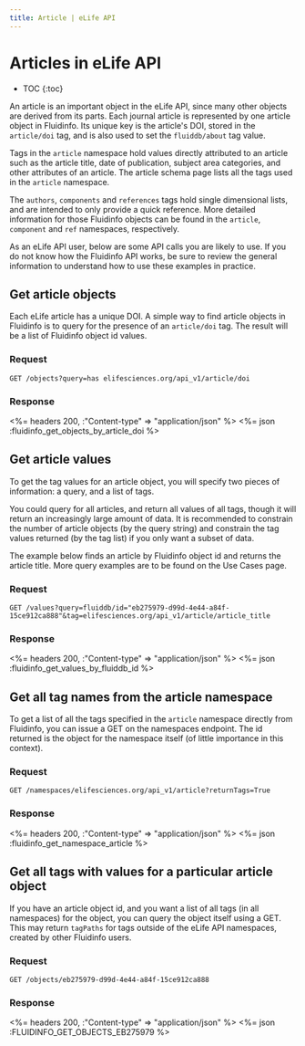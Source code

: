 ```yaml
---
title: Article | eLife API
---
```


# Articles in eLife API

* TOC
{:toc}

An article is an important object in the eLife API, since many other objects are derived from its parts. Each journal article is represented by one article object in Fluidinfo. Its unique key is the article's DOI, stored in the `article/doi` tag, and is also used to set the `fluiddb/about` tag value.

Tags in the `article` namespace hold values directly attributed to an article such as the article title, date of publication, subject area categories, and other attributes of an article. The article schema page lists all the tags used in the `article` namespace.

The `authors`, `components` and `references` tags hold single dimensional lists, and are intended to only provide a quick reference. More detailed information for those Fluidinfo objects can be found in the `article`, `component` and `ref` namespaces, respectively.

As an eLife API user, below are some API calls you are likely to use. If you do not know how the Fluidinfo API works, be sure to review the general information to understand how to use these examples in practice.

## Get article objects

Each eLife article has a unique DOI. A simple way to find article objects in Fluidinfo is to query for the presence of an `article/doi` tag. The result will be a list of Fluidinfo object id values.

### Request

    GET /objects?query=has elifesciences.org/api_v1/article/doi

### Response

<%= headers 200,  :"Content-type" => "application/json" %>
<%= json :fluidinfo_get_objects_by_article_doi %>

## Get article values

To get the tag values for an article object, you will specify two pieces of information: a query, and a list of tags.

You could query for all articles, and return all values of all tags, though it will return an increasingly large amount of data. It is recommended to constrain the number of article objects (by the query string) and constrain the tag values returned (by the tag list) if you only want a subset of data.

The example below finds an article by Fluidinfo object id and returns the article title. More query examples are to be found on the Use Cases page.

### Request

    GET /values?query=fluiddb/id="eb275979-d99d-4e44-a84f-15ce912ca888"&tag=elifesciences.org/api_v1/article/article_title

### Response

<%= headers 200,  :"Content-type" => "application/json" %>
<%= json :fluidinfo_get_values_by_fluiddb_id %>

## Get all tag names from the article namespace

To get a list of all the tags specified in the `article` namespace directly from Fluidinfo, you can issue a GET on the namespaces endpoint. The id returned is the object for the namespace itself (of little importance in this context). 

### Request

    GET /namespaces/elifesciences.org/api_v1/article?returnTags=True

### Response

<%= headers 200,  :"Content-type" => "application/json" %>
<%= json :fluidinfo_get_namespace_article %>

## Get all tags with values for a particular article object

If you have an article object id, and you want a list of all tags (in all namespaces) for the object, you can query the object itself using a GET. This may return `tagPaths` for tags outside of the eLife API namespaces, created by other Fluidinfo users.

### Request

    GET /objects/eb275979-d99d-4e44-a84f-15ce912ca888

### Response

<%= headers 200,  :"Content-type" => "application/json" %>
<%= json :FLUIDINFO_GET_OBJECTS_EB275979 %>
